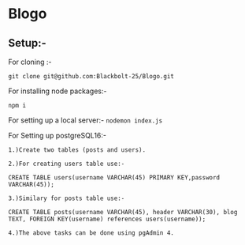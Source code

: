 # **Blogo**

## Setup:-

For cloning :-

  `git clone git@github.com:Blackbolt-25/Blogo.git`

For installing node packages:-

  `npm i`

For setting up a local server:-
  `nodemon index.js`


For Setting up postgreSQL16:-

    1.)Create two tables (posts and users).

    2.)For creating users table use:-

`CREATE TABLE users(username VARCHAR(45) PRIMARY KEY,password VARCHAR(45));`

    3.)Similary for posts table use:-

`CREATE TABLE posts(username VARCHAR(45), header VARCHAR(30), blog TEXT, FOREIGN KEY(username) references users(username));`

    4.)The above tasks can be done using pgAdmin 4.


